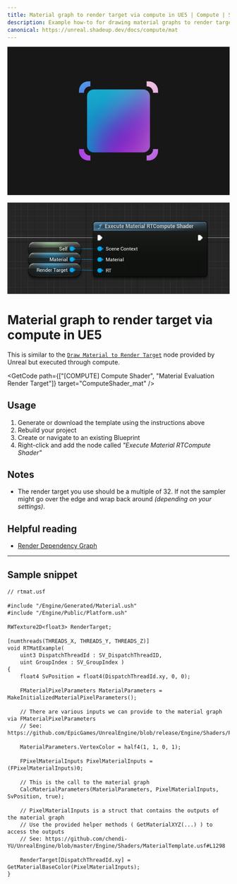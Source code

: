 ```yaml
---
title: Material graph to render target via compute in UE5 | Compute | Shadeup
description: Example how-to for drawing material graphs to render targets in Unreal Engine 5 compute shaders.
canonical: https://unreal.shadeup.dev/docs/compute/mat
---
```


<script>
	import GetCode from "@/get-code.svelte";
</script>

![Pink and blue rectangle with bounding box](img/compute/compute-mat.jpg)

![Unreal Blueprint graph calling a compute shader](img/compute/compute-mat-shot.png)

<div style="display: none;">

#### Material graph to render target

</div>

# Material graph to render target via compute in UE5

This is similar to the [`Draw Material to Render Target`](https://docs.unrealengine.com/4.27/en-US/BlueprintAPI/Rendering/DrawMaterialtoRenderTarget/) node provided by Unreal but executed through compute.

<GetCode path={["[COMPUTE] Compute Shader", "Material Evaluation Render Target"]} target="ComputeShader_mat" />

## Usage

1. Generate or download the template using the instructions above
2. Rebuild your project
3. Create or navigate to an existing Blueprint
4. Right-click and add the node called _"Execute Material RTCompute Shader"_

## Notes

- The render target you use should be a multiple of 32. If not the sampler might go over the edge and wrap back around _(depending on your settings)_.

## Helpful reading

- [Render Dependency Graph](https://docs.unrealengine.com/5.0/en-US/render-dependency-graph-in-unreal-engine/)

---

## Sample snippet

```hlsl
// rtmat.usf

#include "/Engine/Generated/Material.ush"
#include "/Engine/Public/Platform.ush"

RWTexture2D<float3> RenderTarget;

[numthreads(THREADS_X, THREADS_Y, THREADS_Z)]
void RTMatExample(
	uint3 DispatchThreadId : SV_DispatchThreadID,
	uint GroupIndex : SV_GroupIndex )
{
	float4 SvPosition = float4(DispatchThreadId.xy, 0, 0);

	FMaterialPixelParameters MaterialParameters = MakeInitializedMaterialPixelParameters();

	// There are various inputs we can provide to the material graph via FMaterialPixelParameters
	// See: https://github.com/EpicGames/UnrealEngine/blob/release/Engine/Shaders/Private/MaterialTemplate.ush#L262

	MaterialParameters.VertexColor = half4(1, 1, 0, 1);

	FPixelMaterialInputs PixelMaterialInputs = (FPixelMaterialInputs)0;

	// This is the call to the material graph
	CalcMaterialParameters(MaterialParameters, PixelMaterialInputs, SvPosition, true);

	// PixelMaterialInputs is a struct that contains the outputs of the material graph
	// Use the provided helper methods ( GetMaterialXYZ(...) ) to access the outputs
	// See: https://github.com/chendi-YU/UnrealEngine/blob/master/Engine/Shaders/MaterialTemplate.usf#L1298

	RenderTarget[DispatchThreadId.xy] = GetMaterialBaseColor(PixelMaterialInputs);
}
```
